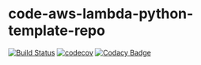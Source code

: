 # code-aws-lambda-python-template-repo

[![Build Status](https://app.travis-ci.com/dev-11/wordle-dictator-backend.svg?branch=master)](https://app.travis-ci.com/dev-11/wordle-dictator-backend)
[![codecov](https://codecov.io/gh/dev-11/wordle-dictator-backend/graph/badge.svg?token=lvH5aUkhsQ)](https://codecov.io/gh/dev-11/wordle-dictator-backend)
[![Codacy Badge](https://app.codacy.com/project/badge/Grade/9d71c30c65e541fa862710018f65efd5)](https://app.codacy.com/gh/dev-11/wordle-dictator-backend/dashboard?utm_source=gh&utm_medium=referral&utm_content=&utm_campaign=Badge_grade)
